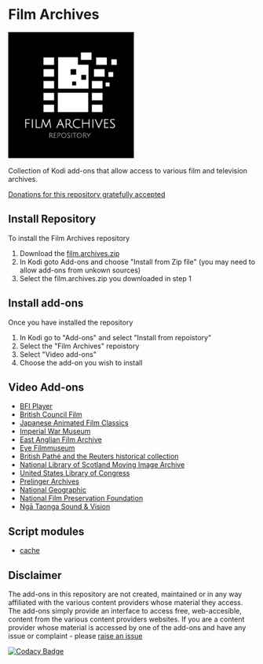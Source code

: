 # Film Archives

![repository.film.archives](./film.archives/resources/icon.png?dasd=asds)

Collection of Kodi add-ons that allow access to various film and television archives.

[Donations for this repository gratefully accepted](https://www.paypal.me/fraserchapman)

## Install Repository

To install the Film Archives repository 

1.  Download the [film.archives.zip](https://github.com/FraserChapman/repository.film.archives/blob/master/film.archives.zip?raw=true)
2.  In Kodi goto Add-ons and choose "Install from Zip file" (you may need to allow add-ons from unkown sources)
3.  Select the film.archives.zip you downloaded in step 1

## Install add-ons

Once you have installed the repository

1.  In Kodi go to "Add-ons" and select "Install from repoistory"
2.  Select the "Film Archives" repoistory
3.  Select "Video add-ons"
4.  Choose the add-on you wish to install

## Video Add-ons

*   [BFI Player](https://github.com/FraserChapman/plugin.video.bfi.git)
*   [British Council Film](https://github.com/FraserChapman/plugin.video.bcf.git)
*   [Japanese Animated Film Classics](https://github.com/FraserChapman/plugin.video.jafc.git)
*   [Imperial War Museum](https://github.com/FraserChapman/plugin.video.iwm.git)
*   [East Anglian Film Archive](https://github.com/FraserChapman/plugin.video.eafa.git)
*   [Eye Filmmuseum](https://github.com/FraserChapman/plugin.video.eye.git)
*   [British Pathé and the Reuters historical collection](https://github.com/FraserChapman/plugin.video.bp.git)
*   [National Library of Scotland Moving Image Archive](https://github.com/FraserChapman/plugin.video.mia.git)
*   [United States Library of Congress](https://github.com/FraserChapman/plugin.video.loc.git)
*   [Prelinger Archives](https://github.com/FraserChapman/plugin.video.pa.git)
*   [National Geographic](https://github.com/FraserChapman/plugin.video.ng.git)
*   [National Film Preservation Foundation](https://github.com/FraserChapman/plugin.video.nfpf.git)
*   [Ngā Taonga Sound & Vision](https://github.com/FraserChapman/plugin.video.ntsv.git)

## Script modules

*   [cache](https://github.com/FraserChapman/script.module.cache.git)

## Disclaimer

The add-ons in this repository are not created, maintained or in any way affiliated with the various content providers whose material they access. The add-ons simply provide an interface to access free, web-accesible, content from the various content providers websites.
If you are a content provider whose material is accessed by one of the add-ons and have any issue or complaint - please [raise an issue](https://github.com/FraserChapman/repository.film.archives/issues/new?labels=DMCA)

[![Codacy Badge](https://app.codacy.com/project/badge/Grade/46494846b5744e07aa653cea07944f20)](https://www.codacy.com/gh/FraserChapman/repository.film.archives/dashboard?utm_source=github.com&amp;utm_medium=referral&amp;utm_content=FraserChapman/repository.film.archives&amp;utm_campaign=Badge_Grade)
